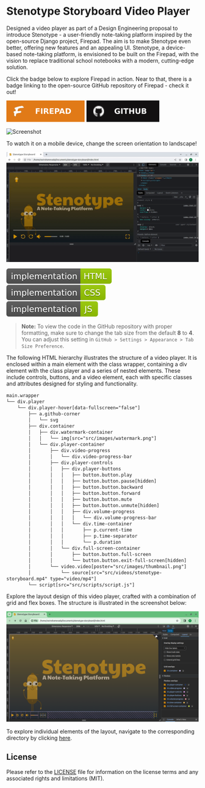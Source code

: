 # Stenotype Storyboard Video Player

Designed a video player as part of a Design Engineering proposal to introduce Stenotype - a user-friendly note-taking platform inspired by the open-source Django project, Firepad. The aim is to make Stenotype even better, offering new features and an appealing UI. Stenotype, a device-based note-taking platform, is envisioned to be built on the Firepad, with the vision to replace traditional school notebooks with a modern, cutting-edge solution.

Click the badge below to explore Firepad in action. Near to that, there is a badge linking to the open-source GitHub repository of Firepad - check it out!

[![Firepad](badges/firepad.svg?raw=true&sanitize=true)](https://firepad.io/) [![Github](badges/github.svg?raw=true&sanitize=true)](https://github.com/FirebaseExtended/firepad)

![Screenshot](stenotype-storyboard-1.gif?raw=true)

To watch it on a mobile device, change the screen orientation to landscape! 

![Screenshot](stenotype-storyboard-2.gif?raw=true)

![Badge](badges/badge-1.svg?raw=true&sanitize=true)&emsp;![Badge](badges/badge-2.svg?raw=true&sanitize=true)&emsp;![Badge](badges/badge-3.svg?raw=true&sanitize=true)

> **Note:** To view the code in the GitHub repository with proper formatting, make sure to change the tab size from the default **8** to **4**. You can adjust this setting in `GitHub > Settings > Appearance > Tab Size Preference`.

The following HTML hierarchy illustrates the structure of a video player. It is enclosed within a main element with the class wrapper, containing a div element with the class player and a series of nested elements. These include controls, buttons, and a video element, each with specific classes and attributes designed for styling and functionality.
```
main.wrapper
└── div.player
    └── div.player-hover[data-fullscreen="false"]
        ├── a.github-corner
        │   └── svg
        ├── div.container
        │   ├── div.watermark-container
        │   │   └── img[src="src/images/watermark.png"]
        │   └── div.player-container
        │       ├── div.video-progress
        │       │   └── div.video-progress-bar
        │       ├── div.player-controls
        │       │   ├── div.player-buttons
        │       │   │   ├── button.button.play
        │       │   │   ├── button.button.pause[hidden]
        │       │   │   ├── button.button.backward
        │       │   │   ├── button.button.forward
        │       │   │   ├── button.button.mute
        │       │   │   ├── button.button.unmute[hidden]
        │       │   │   ├── div.volume-progress
        │       │   │   │   └── div.volume-progress-bar
        │       │   │   └── div.time-container
        │       │   │       ├── p.current-time
        │       │   │       ├── p.time-separator
        │       │   │       └── p.duration
        │       │   └── div.full-screen-container
        │       │       ├── button.button.full-screen
        │       │       └── button.button.exit-full-screen[hidden]
        │       └── video.video[poster="src/images/thumbnail.png"]
        │           └── source[src="src/videos/stenotype-storyboard.mp4" type="video/mp4"]
        └── script[src="src/scripts/script.js"]
```
Explore the layout design of this video player, crafted with a combination of grid and flex boxes. The structure is illustrated in the screenshot below:

![Screenshot](layout/layout.png?raw=true)

To explore individual elements of the layout, navigate to the corresponding directory by clicking [here](layout/).

## License
Please refer to the [LICENSE](LICENSE) file for information on the license terms and any associated rights and limitations (MIT).
